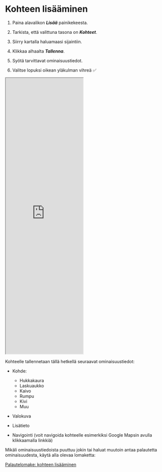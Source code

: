# **Kohteen lisääminen**

1.  Paina alavalikon ***Lisää*** painikekeesta.

2.  Tarkista, että valittuna tasona on ***Kohteet***.

3.  Siirry kartalla haluamaasi sijaintiin.

4.  Klikkaa alhaalta ***Tallenna***.

5.  Syötä tarvittavat ominaisuustiedot.

6.  Valitse lopuksi oikean yläkulman vihreä ✅

<iframe src="https://drive.google.com/file/d/1kPA5kSyEu1p16B7XwNVBxHOx28aaijkx/preview" width="50%" height="900" allowfullscreen="allowfullscreen">

</iframe>

Kohteelle tallennetaan tällä hetkellä seuraavat ominaisuustiedot:

-   Kohde:

    <div>

    -   Hukkakaura<br>
    -   Laskuaukko<br>
    -   Kaivo<br>
    -   Rumpu<br>
    -   Kivi<br>
    -   Muu<br>

    </div>

-   Valokuva

-   Lisätieto

-   Navigointi (voit navigoida kohteelle esimerkiksi Google Mapsin avulla klikkaamalla linkkiä)

Mikäli ominaisuustiedoista puuttuu jokin tai haluat muutoin antaa palautetta ominaisuudesta, käytä alla olevaa lomaketta:

[Palautelomake: kohteen lisääminen](https://docs.google.com/forms/d/e/1FAIpQLSfsGGxcdoyVvwqIh-dGyleqlHLDa48dSnIgMMCHhSZR-pgl4Q/viewform?usp=pp_url&entry.76641795=Kohteen+lis%C3%A4%C3%A4mist%C3%A4)
